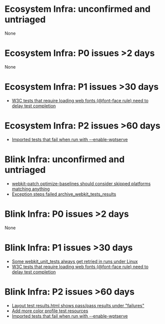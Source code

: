 # Ecosystem Infra: unconfirmed and untriaged
None

# Ecosystem Infra: P0 issues >2 days
None

# Ecosystem Infra: P1 issues >30 days
* [W3C tests that require loading web fonts (@font-face rule) need to delay test completion](https://crbug.com/507054)

# Ecosystem Infra: P2 issues >60 days
* [Imported tests that fail when run with --enable-wptserve](https://crbug.com/508734)

# Blink Infra: unconfirmed and untriaged
* [webkit-patch optimize-baselines should consider skipped platforms matching anything](https://crbug.com/801287)
* [Exception steps failed archive_webkit_tests_results](https://crbug.com/799048)

# Blink Infra: P0 issues >2 days
None

# Blink Infra: P1 issues >30 days
* [Some webkit_unit_tests always get retried in runs under Linux](https://crbug.com/791734)
* [W3C tests that require loading web fonts (@font-face rule) need to delay test completion](https://crbug.com/507054)

# Blink Infra: P2 issues >60 days
* [Layout test results.html shows pass/pass results under "failures"](https://crbug.com/664274)
* [Add more color profile test resources](https://crbug.com/537077)
* [Imported tests that fail when run with --enable-wptserve](https://crbug.com/508734)

